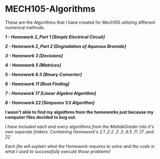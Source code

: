 # MECH105-Algorithms
These are the Algorithms that I have created for Mech105 utilizing different numerical methods.

***1 - Homework 2_Part 1 [Simple Electrical Circuit]***

***2 - Homework 2_Part 2 [Degradation of Aqueous Bromide]***

***3 - Homework 3 [Decisions]***

***4 - Homework 5 [Matrices]***

***5 - Homework 6.5 [Binary Converter]***

***6 - Homework 11 [Root Finding]***

***7 - Homework 17 [Linear Algebra Algorithm]***

***8 - Homework 22 [Simpsons 1/3 Algorithm]***

**I wasn't able to find my algoithms from the homeworks just because my computer files decided to bug out.**

*I have included each and every algorithms from the MatlabGrader into it's own seperate folders. Containing Homework's 2.1 ,2.2 ,3 ,5 ,6.5 ,11 ,17 ,and 22*

*Each file will explain what the Homework requires to solve and the code is what I used to successfully execute those problems!*
